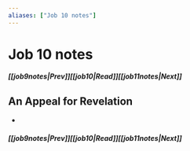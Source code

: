 ```yaml
---
aliases: ["Job 10 notes"]
---
```

# Job 10 notes
##### <span class=arrow-left></span>[[job9notes|Prev]]<span class=navigation-separator></span>[[job10|Read]]<span class=navigation-separator></span>[[job11notes|Next]]<span class=arrow-right></span>
## An Appeal for Revelation
- 
##### <span class=arrow-left></span>[[job9notes|Prev]]<span class=navigation-separator></span>[[job10|Read]]<span class=navigation-separator></span>[[job11notes|Next]]<span class=arrow-right></span>